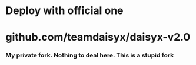# Deploy with official one

# github.com/teamdaisyx/daisyx-v2.0

### My private fork. Nothing to deal here. This is a stupid fork
